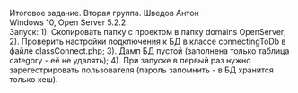 Итоговое задание. Вторая группа. Шведов Антон<br />
Windows 10, Open Server 5.2.2.<br />
Запуск:
1). Скопировать папку с проектом в папку domains OpenServer;
2). Проверить настройки подключения к БД в классе connectingToDb в файле classConnect.php;
3). Дамп БД пустой (заполнена только таблица category - её не удалять);
4). При запуске в первый раз нужно зарегестрировать пользователя (пароль запомнить - в БД хранится только хеш).
